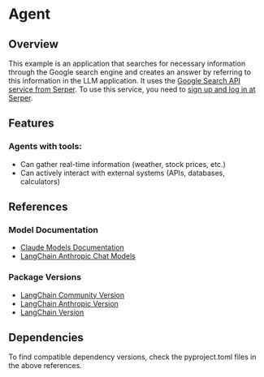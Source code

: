 # Agent

## Overview
This example is an application that searches for necessary information through the Google search engine and creates an answer by referring to this information in the LLM application. It uses the [Google Search API service from Serper](https://serper.dev/). To use this service, you need to [sign up and log in at Serper](https://serper.dev/).

## Features
### Agents with tools:
- Can gather real-time information (weather, stock prices, etc.)
- Can actively interact with external systems (APIs, databases, calculators)

## References
### Model Documentation
- [Claude Models Documentation](https://docs.anthropic.com/en/docs/about-claude/models18)
- [LangChain Anthropic Chat Models](https://python.langchain.com/api_reference/anthropic/chat_models/langchain_anthropic.chat_models.ChatAnthropic.html)

### Package Versions
- [LangChain Community Version](https://github.com/langchain-ai/langchain/blob/master/libs/community/pyproject.toml)
- [LangChain Anthropic Version](https://github.com/langchain-ai/langchain/blob/master/libs/partners/anthropic/pyproject.toml)
- [LangChain Version](https://github.com/langchain-ai/langchain/blob/master/libs/community/pyproject.toml)

## Dependencies
To find compatible dependency versions, check the pyproject.toml files in the above references.